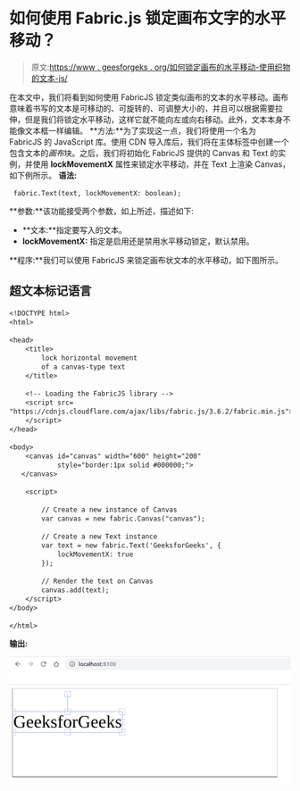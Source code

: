 # 如何使用 Fabric.js 锁定画布文字的水平移动？

> 原文:[https://www . geesforgeks . org/如何锁定画布的水平移动-使用织物的文本-js/](https://www.geeksforgeeks.org/how-to-lock-the-horizontal-movement-of-a-canvas-text-using-fabric-js/)

在本文中，我们将看到如何使用 FabricJS 锁定类似画布的文本的水平移动。画布意味着书写的文本是可移动的、可旋转的、可调整大小的，并且可以根据需要拉伸，但是我们将锁定水平移动，这样它就不能向左或向右移动。此外，文本本身不能像文本框一样编辑。
**方法:**为了实现这一点，我们将使用一个名为 FabricJS 的 JavaScript 库。使用 CDN 导入库后，我们将在主体标签中创建一个包含文本的*画布*块。之后，我们将初始化 FabricJS 提供的 Canvas 和 Text 的实例，并使用 **lockMovementX** 属性来锁定水平移动，并在 Text 上渲染 Canvas，如下例所示。
**语法:**

```
 fabric.Text(text, lockMovementX: boolean); 
```

**参数:**该功能接受两个参数，如上所述，描述如下:

*   **文本:**指定要写入的文本。
*   **lockMovementX:** 指定是启用还是禁用水平移动锁定，默认禁用。

**程序:**我们可以使用 FabricJS 来锁定画布状文本的水平移动，如下图所示。

## 超文本标记语言

```
<!DOCTYPE html>
<html>

<head>
    <title>
        lock horizontal movement
        of a canvas-type text
    </title>

    <!-- Loading the FabricJS library -->
    <script src=
"https://cdnjs.cloudflare.com/ajax/libs/fabric.js/3.6.2/fabric.min.js">
    </script>
</head>

<body>
    <canvas id="canvas" width="600" height="200"
            style="border:1px solid #000000;">
   </canvas>

    <script>

        // Create a new instance of Canvas
        var canvas = new fabric.Canvas("canvas");

        // Create a new Text instance
        var text = new fabric.Text('GeeksforGeeks', {
            lockMovementX: true
        });

        // Render the text on Canvas
        canvas.add(text);
    </script>
</body>

</html>
```

**输出:**

![](img/fa7102649178edfbdc5b1b57a671b6f1.png)